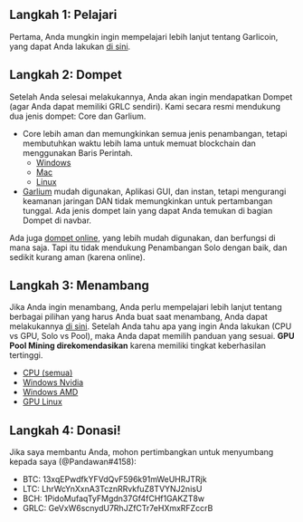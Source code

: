 ## Langkah 1: Pelajari

Pertama, Anda mungkin ingin mempelajari lebih lanjut tentang Garlicoin, yang dapat Anda lakukan [di sini](./what-is-garlicoin.html).

## Langkah 2: Dompet

Setelah Anda selesai melakukannya, Anda akan ingin mendapatkan Dompet (agar Anda dapat memiliki GRLC sendiri).
Kami secara resmi mendukung dua jenis dompet: Core dan Garlium.

- Core lebih aman dan memungkinkan semua jenis penambangan, tetapi membutuhkan waktu lebih lama untuk memuat blockchain dan menggunakan Baris Perintah.
   - [Windows](./wallet-win.html)
   - [Mac](./wallet-mac.html)
   - [Linux](./wallet-nix.html)
- [Garlium](https://github.com/garlicoin-project/garlium/releases/tag/v2.0.0) mudah digunakan, Aplikasi GUI, dan instan, tetapi mengurangi keamanan jaringan DAN tidak memungkinkan untuk pertambangan tunggal.
   Ada jenis dompet lain yang dapat Anda temukan di bagian Dompet di navbar.

Ada juga [dompet online](https://breadbox.xyz), yang lebih mudah digunakan, dan berfungsi di mana saja. Tapi itu tidak mendukung Penambangan Solo dengan baik, dan sedikit kurang aman (karena online).

## Langkah 3: Menambang

Jika Anda ingin menambang, Anda perlu mempelajari lebih lanjut tentang berbagai pilihan yang harus Anda buat saat menambang, Anda dapat melakukannya [di sini](./how-to-mine.html).
Setelah Anda tahu apa yang ingin Anda lakukan (CPU vs GPU, Solo vs Pool), maka Anda dapat memilih panduan yang sesuai.
**GPU Pool Mining direkomendasikan** karena memiliki tingkat keberhasilan tertinggi.

- [CPU (semua)](./mining-cpu.html)
- [Windows Nvidia](./mining-win-nvidia.html)
- [Windows AMD](./mining-win-amd.html)
- [GPU Linux](./mining-nix-gpu.html)

## Langkah 4: Donasi!

Jika saya membantu Anda, mohon pertimbangkan untuk menyumbang kepada saya (@Pandawan#4158):

- BTC: 13xqEPwdfkYFVdQvF596k91mWeUHRJTRjk
- LTC: LhrWcYnXxnA3TcznRRvkfuZ8TVYNJ2nisU
- BCH: 1PidoMufaqTyFMgdn37Gf4fCHf1GAKZT8w
- GRLC: GeVxW6scnydU7RhJZfCTr7eHXmxRFZccrB